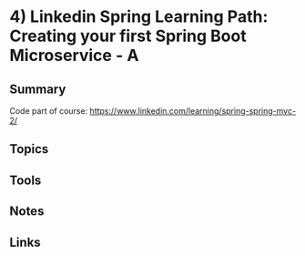 # 4) Linkedin Spring Learning Path: Creating your first Spring Boot Microservice - A
## Summary
Code part of course: https://www.linkedin.com/learning/spring-spring-mvc-2/


## Topics

## Tools


## Notes

## Links

